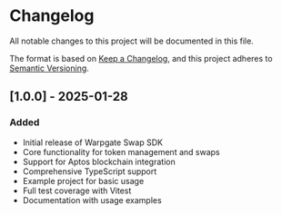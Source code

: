 # Changelog

All notable changes to this project will be documented in this file.

The format is based on [Keep a Changelog](https://keepachangelog.com/en/1.0.0/),
and this project adheres to [Semantic Versioning](https://semver.org/spec/v2.0.0.html).

## [1.0.0] - 2025-01-28

### Added
- Initial release of Warpgate Swap SDK
- Core functionality for token management and swaps
- Support for Aptos blockchain integration
- Comprehensive TypeScript support
- Example project for basic usage
- Full test coverage with Vitest
- Documentation with usage examples
